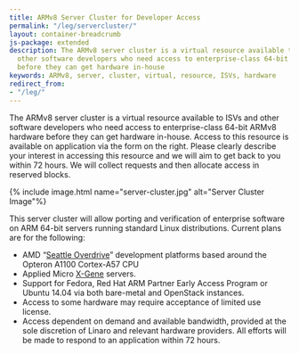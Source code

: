 ```yaml
---
title: ARMv8 Server Cluster for Developer Access
permalink: "/leg/servercluster/"
layout: container-breadcrumb
js-package: extended
description: The ARMv8 server cluster is a virtual resource available to ISVs and
  other software developers who need access to enterprise-class 64-bit ARMv8 hardware
  before they can get hardware in-house
keywords: ARMv8, server, cluster, virtual, resource, ISVs, hardware
redirect_from:
- "/leg/"
---
```


The ARMv8 server cluster is a virtual resource available to ISVs and other software developers who need access to enterprise-class 64-bit ARMv8 hardware before they can get hardware in-house. Access to this resource is available on application via the form on the right. Please clearly describe your interest in accessing this resource and we will aim to get back to you within 72 hours. We will collect requests and then allocate access in reserved blocks.

{% include image.html name="server-cluster.jpg" alt="Server Cluster Image"%}

This server cluster will allow porting and verification of enterprise software on ARM 64-bit servers running standard Linux distributions. Current plans are for the following:

*   AMD “[Seattle Overdrive](http://www.amd.com/en-us/innovations/software-technologies/server-solution "AMD 64-bit ARM Computing")” development platforms based around the Opteron A1100 Cortex-A57 CPU
*   Applied Micro [X-Gene](https://www.apm.com/products/data-center/x-gene-family/x-gene/) servers.
*   Support for Fedora, Red Hat ARM Partner Early Access Program or Ubuntu 14.04 via both bare-metal and OpenStack instances.
*   Access to some hardware may require acceptance of limited use license.
*   Access dependent on demand and available bandwidth, provided at the sole discretion of Linaro and relevant hardware providers. All efforts will be made to respond to an application within 72 hours.
